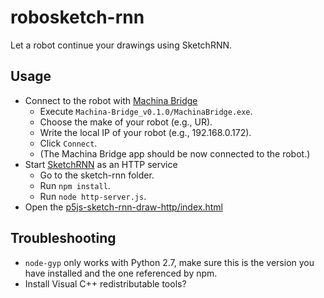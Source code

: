 # robosketch-rnn

Let a robot continue your drawings using SketchRNN.

## Usage

- Connect to the robot with [Machina Bridge](Machina-Bridge_v0.1.0)
	- Execute `Machina-Bridge_v0.1.0/MachinaBridge.exe`.
	- Choose the make of your robot (e.g., UR).
	- Write the local IP of your robot (e.g., 192.168.0.172).
	- Click `Connect`.
	- (The Machina Bridge app should be now connected to the robot.)
- Start [SketchRNN](sketch-rnn) as an HTTP service
	- Go to the sketch-rnn folder.
	- Run `npm install`.
	- Run `node http-server.js`.
- Open the [p5js-sketch-rnn-draw-http/index.html](p5js-sketch-rnn-draw-http/index.html)
	
	
## Troubleshooting

- `node-gyp` only works with Python 2.7, make sure this is the version you have installed and the one referenced by npm.
- Install Visual C++ redistributable tools?
